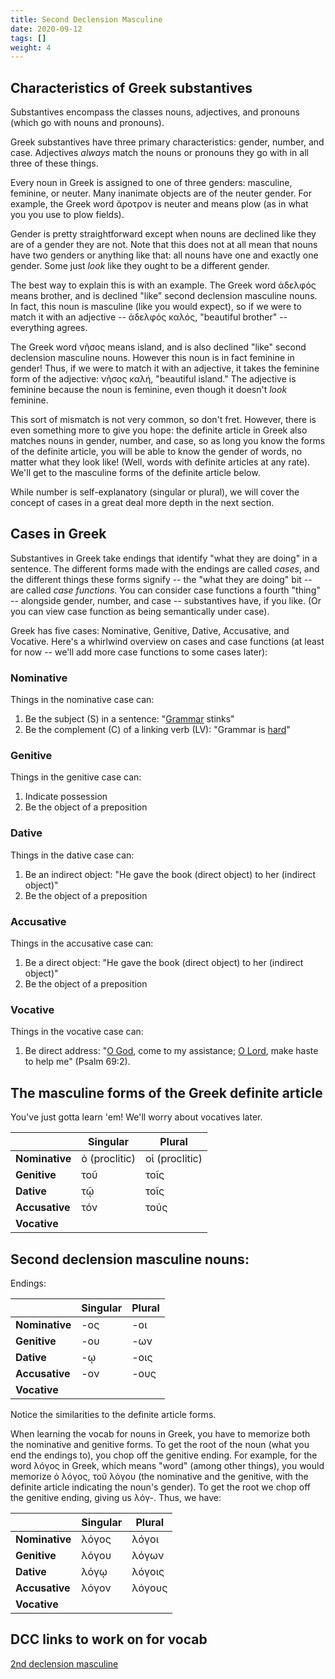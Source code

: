 ```yaml
---
title: Second Declension Masculine
date: 2020-09-12
tags: []
weight: 4
---
```


## Characteristics of Greek substantives

Substantives encompass the classes nouns, adjectives, and pronouns (which go with nouns and pronouns).

Greek substantives have three primary characteristics: gender, number, and case. Adjectives *always* match the nouns or pronouns they go with in all three of these things.

Every noun in Greek is assigned to one of three genders: masculine, feminine, or neuter. Many inanimate objects are of the neuter gender. For example, the Greek word ἄροτρον is neuter and means plow (as in what you you use to plow fields).

Gender is pretty straightforward except when nouns are declined like they are of a gender they are not. Note that this does not at all mean that nouns have two genders or anything like that: all nouns have one and exactly one gender. Some just *look* like they ought to be a different gender.

The best way to explain this is with an example. The Greek word ἀδελφός means brother, and is declined "like" second declension masculine nouns. In fact, this noun is masculine (like you would expect), so if we were to match it with an adjective -- ἀδελφός καλός, "beautiful brother" -- everything agrees.

The Greek word νῆσος means island, and is also declined "like" second declension masculine nouns. However this noun is in fact feminine in gender! Thus, if we were to match it with an adjective, it takes the feminine form of the adjective: νῆσος καλή, "beautiful island." The adjective is feminine because the noun is feminine, even though it doesn't *look* feminine.

This sort of mismatch is not very common, so don't fret. However, there is even something more to give you hope: the definite article in Greek also matches nouns in gender, number, and case, so as long you know the forms of the definite article, you will be able to know the gender of words, no matter what they look like! (Well, words with definite articles at any rate). We'll get to the masculine forms of the definite article below.

While number is self-explanatory (singular or plural), we will cover the concept of cases in a great deal more depth in the next section.

## Cases in Greek

Substantives in Greek take endings that identify "what they are doing" in a sentence. The different forms made with the endings are called *cases*, and the different things these forms signify -- the "what they are doing" bit -- are called *case functions*. You can consider case functions a fourth "thing" -- alongside gender, number, and case -- substantives have, if you like. (Or you can view case function as being semantically under case).

Greek has five cases: Nominative, Genitive, Dative, Accusative, and Vocative. Here's a whirlwind overview on cases and case functions (at least for now -- we'll add more case functions to some cases later):

### Nominative

Things in the nominative case can:

1. Be the subject (S) in a sentence: "<u>Grammar</u> stinks"
2. Be the complement (C) of a linking verb (LV): "Grammar is <u>hard</u>"

### Genitive

Things in the genitive case can:

1. Indicate possession
2. Be the object of a preposition

### Dative

Things in the dative case can:

1. Be an indirect object: "He gave the book (direct object) to her (indirect object)"
2. Be the object of a preposition

### Accusative

Things in the accusative case can:

1. Be a direct object: "He gave the book (direct object) to her (indirect object)"
2. Be the object of a preposition

### Vocative

Things in the vocative case can:

1. Be direct address: "<u>O God</u>, come to my assistance; <u>O Lord</u>, make haste to help me" (Psalm 69:2).

## The masculine forms of the Greek definite article

You've just gotta learn 'em! We'll worry about vocatives later.

|                | Singular      | Plural         |
| -------------- | ------------- | -------------- |
| **Nominative** | ὁ (proclitic) | οἱ (proclitic) |
| **Genitive**   | τοῦ           | τοῖς           |
| **Dative**     | τῷ            | τοῖς           |
| **Accusative** | τόν           | τούς           |
| **Vocative**   |               |                |

## Second declension masculine nouns:

Endings:

|                | Singular | Plural |
| -------------- | -------- | ------ |
| **Nominative** | -ος      | -οι    |
| **Genitive**   | -ου      | -ων    |
| **Dative**     | -ῳ       | -οις   |
| **Accusative** | -ον      | -ους   |
| **Vocative**   |          |        |

Notice the similarities to the definite article forms.

When learning the vocab for nouns in Greek, you have to memorize both the nominative and genitive forms. To get the root of the noun (what you end the endings to), you chop off the genitive ending. For example, for the word λόγος in Greek, which means "word" (among other things), you would memorize ὁ λόγος, τοῦ λόγου (the nominative and the genitive, with the definite article indicating the noun's gender). To get the root we chop off the genitive ending, giving us λόγ-. Thus, we have:

|                | Singular | Plural |
| -------------- | -------- | ------ |
| **Nominative** | λόγος    | λόγοι  |
| **Genitive**   | λόγου    | λόγων  |
| **Dative**     | λόγῳ     | λόγοις |
| **Accusative** | λόγον    | λόγους |
| **Vocative**   |          |        |

## DCC links to work on for vocab

[2nd declension masculine](http://dcc.dickinson.edu/greek-core-list?title=&field_greek_part_of_speech_value=noun%3A+2nd+declension&field_greek_semantic_group_value=All)